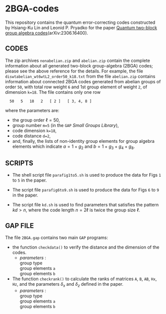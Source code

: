 # 2BGA-codes

This repository contains the quantum error-correcting codes constructed by
Hsiang-Ku Lin and Leonid P. Pryadko for the paper [Quantum two-block group
algebra codes](http://arXiv.org/abs/2306.16400)(arXiv:2306.16400).

## CODES

The zip archives `nonabelian.zip` and `abelian.zip` contain the complete
information about all generated two-block group-algebra (2BGA) codes; please see
the above reference for the details.  For example, the file
`diswtabelian_wt6wtL2_order50_k18.txt` from the file `abelian.zip` contains
information about connected 2BGA codes generated from abelian groups of order
`50`, with total row weight `6` and 1st group element of weight `2`, of
dimension `k=18`.  The file contains only one row
```
  50   5   18   2   [ 2 ]   [ 3, 4, 8 ]
```
where the parameters are:
- the group order $\ell=50$,
- group number `m=5` (in the `GAP` *Small Groups Library*),
- code dimension `k=18`,
- code distance `d=2`,
- and, finally, the lists of non-identity group elements for group algebra
  elements which indicate $a=1+g_2$ and $b=1+g_3+g_4+g_8$.

## SCRIPTS

- The shell script file `parafig1to5.sh` is used to produce the data for Figs `1`
  to `5` in the paper.

- The script file `parafig6to9.sh` is used to produce the data for Figs `6` to `9` in
  the paper.

- The script file `kd.sh` is used to find parameters that satisfies
  the pattern $kd > n$, where the code length $n=2\ell$ is twice the group size
  $\ell$. 

## GAP FILE
The file `2BGA.gap` contains two main  `GAP` programs:  
  * the function `checkdata()` to verify the distance and the dimension of
    the codes.  
     - _parameters_ :  
     group type  
     group elements `a`  
     group elements `b`  
  * The function `checkrank()` to calculate the ranks of matrices `A`, `B`,
    `AB`, `Hx`, `Hz`, and the parameters $\delta_x$ and $\delta_z$ defined in
    the paper.  
     - _parameters_ :  
     group type  
     group elements `a`  
     group elements `b`
